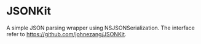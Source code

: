JSONKit
=======

A simple JSON parsing wrapper using NSJSONSerialization. The interface refer to https://github.com/johnezang/JSONKit.
